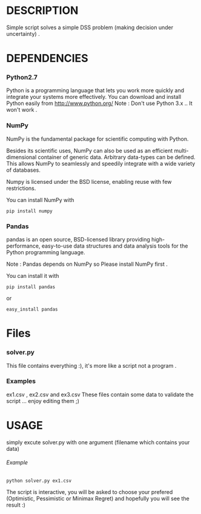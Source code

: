 

# DESCRIPTION
Simple script solves a simple DSS problem (making decision under uncertainty) .

# DEPENDENCIES

### Python2.7
Python is a programming language that lets you work more quickly and integrate your systems more effectively.
You can download and install Python easily from http://www.python.org/
Note : Don't use Python 3.x .. It won't work .

### NumPy
NumPy is the fundamental package for scientific computing with Python.

Besides its scientific uses, NumPy can also be used as an efficient multi-dimensional container of generic data. Arbitrary data-types can be defined. This allows NumPy to seamlessly and speedily integrate with a wide variety of databases.

Numpy is licensed under the BSD license, enabling reuse with few restrictions.

You can install NumPy with
    
    pip install numpy

### Pandas
pandas is an open source, BSD-licensed library providing high-performance, easy-to-use data structures and data analysis tools for the Python programming language.

Note : Pandas depends on NumPy so Please install NumPy first .

You can install it with
 
    pip install pandas 

or 

    easy_install pandas

# Files

### solver.py
This file contains everything :), it's more like a script not a program . 

### Examples
ex1.csv , ex2.csv and ex3.csv
These files contain some data to validate the script ... enjoy editing them ;) 

# USAGE
simply excute solver.py with one argument (filename which contains your data)

###### Example 
    python solver.py ex1.csv
    

The script is interactive, you will be asked to choose your prefered (Optimistic, Pessimistic or Minimax Regret)
and hopefully you will see the result :)


